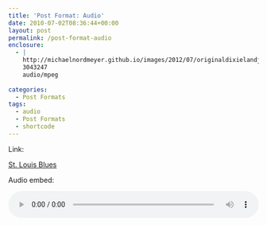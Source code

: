 ```yaml
---
title: 'Post Format: Audio'
date: 2010-07-02T08:36:44+00:00
layout: post
permalink: /post-format-audio
enclosure:
  - |
    http://michaelnordmeyer.github.io/images/2012/07/originaldixielandjazzbandwithalbernard-stlouisblues.mp3
    3043247
    audio/mpeg
    
categories:
  - Post Formats
tags:
  - audio
  - Post Formats
  - shortcode
---
```

Link:

[St. Louis Blues](http://michaelnordmeyer.github.io/images/2012/07/originaldixielandjazzbandwithalbernard-stlouisblues.mp3)

Audio embed:

<audio preload="metadata" style="width: 100%;" controls="controls"><source type="audio/mpeg" src="http://michaelnordmeyer.github.io/images/2012/07/originaldixielandjazzbandwithalbernard-stlouisblues.mp3?_=1" />
originaldixielandjazzbandwithalbernard-stlouisblues</audio>
